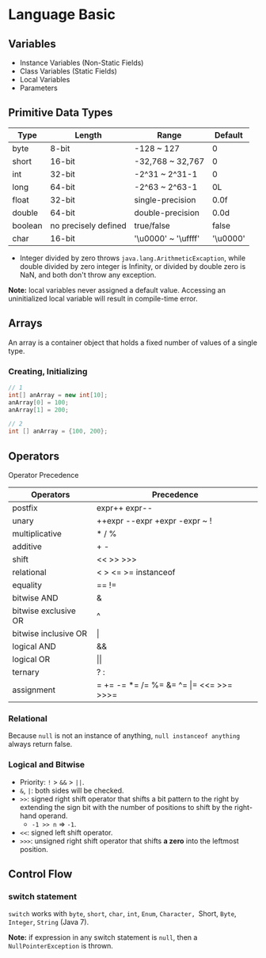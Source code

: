 # Language Basic

## Variables
* Instance Variables (Non-Static Fields)
* Class Variables (Static Fields)
* Local Variables
* Parameters


## Primitive Data Types
| Type | Length | Range | Default |  
|------|--------|-------|---------|   
| byte | 8-bit | -128 ~ 127 | 0 |  
| short | 16-bit | -32,768 ~ 32,767 | 0 |  
| int | 32-bit | -2^31 ~ 2^31-1 | 0 |  
| long | 64-bit | -2^63 ~ 2^63-1 | 0L |  
| float | 32-bit | single-precision | 0.0f |  
| double | 64-bit | double-precision | 0.0d |  
| boolean | no precisely defined | true/false | false |  
| char | 16-bit | '\u0000' ~ '\uffff' | '\u0000' |  

* Integer divided by zero throws `java.lang.ArithmeticExcaption`, while double divided by zero integer is Infinity, or divided by double zero is NaN, and both don't throw any exception.

**Note:** local variables never assigned a default value. Accessing an uninitialized local variable will result in compile-time error.


## Arrays
An array is a container object that holds a fixed number of values of a single type.

### Creating, Initializing
```java
// 1
int[] anArray = new int[10];
anArray[0] = 100;
anArray[1] = 200;

// 2
int [] anArray = {100, 200};
```


## Operators
Operator Precedence

| Operators | Precedence |
| --------- | ---------- |
| postfix | expr++ expr-- |
| unary | ++expr --expr +expr -expr ~ !
| multiplicative | * / % |
| additive | + - |
| shift | << >> >>> |
| relational | < > <= >= instanceof |
| equality | == != |
| bitwise AND | & |
| bitwise exclusive OR | ^ |
| bitwise inclusive OR | &#124; |
| logical AND | && |
| logical OR | &#124;&#124; |
| ternary | ? : |
| assignment | = += -= *= /= %= &= ^= &#124;= <<= >>= >>>= |

### Relational
Because `null` is not an instance of anything, `null instanceof anything` always return false.

### Logical and Bitwise
* Priority: `!` > `&&` > `||`.
* `&`, `|`: both sides will be checked.
* `>>`: signed right shift operator that shifts a bit pattern to the right by extending the sign bit with the number of positions to shift by the right-hand operand. 
    * `-1 >> n` => `-1`.
* `<<`: signed left shift operator.
* `>>>`: unsigned right shift operator that shifts **a zero** into the leftmost position.


## Control Flow
### switch statement
`switch` works with `byte`, `short`, `char`, `int`, `Enum`, `Character, `Short, `Byte`, `Integer`, `String` (Java 7).

**Note:** if expression in any switch statement is `null`, then a `NullPointerException` is thrown.